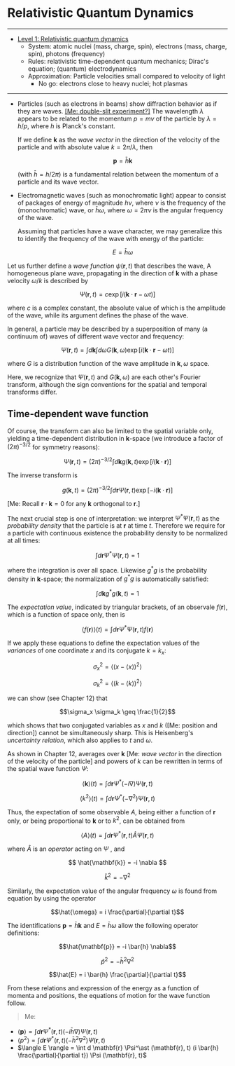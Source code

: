 # Relativistic Quantum Dynamics

---

* [Level 1: Relativistic quantum dynamics](https://github.com/tatpongkatanyukul/iExplore/blob/main/QuantumSimulation/RelativisticQuantumDynamics.md)
  * System: atomic nuclei (mass, charge, spin), electrons (mass, charge, spin), photons (frequency)
  * Rules: relativistic time-dependent quantum mechanics; Dirac's equation; (quantum) electrodynamics
  * Approximation: Particle velocities small compared to velocity of light
    * No go: electrons close to heavy nuclei; hot plasmas 

---

* Particles (such as electrons in beams) show diffraction behavior as if they are waves.  [[Me: double-slit experiment?]](https://en.wikipedia.org/wiki/Double-slit_experiment) The wavelength $\lambda$ appears to be related to the momentum $p = m v$ of the particle by $\lambda = h/p$, where $h$ is Planck's constant.

  If we define $\mathbf{k}$ as the _wave vector_ in the direction of the velocity of the particle and with absolute value $k = 2 \pi / \lambda$, then

  $$\mathbf{p} = \bar{h} \mathbf{k}$$

  (with $\bar{h} = h/2 \pi$) is a fundamental relation between the momentum of a particle and its wave vector.

* Electromagnetic waves (such as monochromatic light) appear to consist of packages of energy of magnitude $h \nu$, where $\nu$ is the frequency of the (monochromatic) wave, or $\bar{h} \omega$, where $\omega = 2 \pi \nu$ is the angular frequency of the wave.

  Assuming that particles have a wave character, we may generalize this to identify the frequency of the wave with energy of the particle:

  $$E = \bar{h} \omega$$

Let us further define a _wave function_ $\psi(\mathbf{r}, t)$ that describes the wave, A homogeneous plane wave, propagating in the direction of $\mathbf{k}$ with a phase velocity $\omega/k$ is described by

$$\Psi(\mathbf{r}, t) = c \exp[i (\mathbf{k} \cdot \mathbf{r} - \omega t)]$$

where $c$ is a complex constant, the absolute value of which is the amplitude of the wave, while its argument defines the phase of the wave.

In general, a particle may be described by a superposition of many (a continuum of) waves of different wave vector and frequency:

$$\Psi(\mathbf{r}, t) = \int d \mathbf{k} \int d \omega G(\mathbf{k}, \omega) \exp[i (\mathbf{k} \cdot \mathbf{r} - \omega t)]$$

where $G$ is a distribution function of the wave amplitude in $\mathbf{k}, \omega$ space.

Here, we recognize that $\Psi(\mathbf{r}, t)$ and $G(\mathbf{k},\omega)$ are each other's Fourier transform, although the sign conventions for the spatial and temporal transforms differ.

## Time-dependent wave function

Of course, the transform can also be limited to the spatial variable only, yielding a time-dependent distribution in $\mathbf{k}$-space (we introduce a factor of $(2 \pi)^{-3/2}$ for symmetry reasons):

$$\Psi(\mathbf{r}, t) = (2 \pi)^{-3/2} \int d \mathbf{k}  g (\mathbf{k}, t) \exp [ i (\mathbf{k} \cdot \mathbf{r})] $$

The inverse transform is

$$g(\mathbf{k}, t) = (2 \pi)^{-3/2} \int d \mathbf{r}  \Psi (\mathbf{r}, t) \exp [ - i (\mathbf{k} \cdot \mathbf{r})] $$

[Me: Recall $\mathbf{r} \cdot \mathbf{k} = 0$ for any $\mathbf{k}$ orthogonal to $\mathbf{r}$.]

The next crucial step is one of interpretation: we interpret $\Psi^\ast \Psi(\mathbf{r}, t)$ as the _probability density_ that the particle is at $\mathbf{r}$ at time $t$. Therefore we require for a particle with continuous existence the probability density to be normalized at all times:

$$\int d \mathbf{r} \Psi^\ast \Psi(\mathbf{r}, t) = 1$$

where the integration is over all space. Likewise $g^\ast g$ is the probability density in $\mathbf{k}$-space; the normalization of $g^\ast g$ is automatically satisfied:

$$\int d \mathbf{k} g^\ast g(\mathbf{k}, t) = 1$$

The _expectation value_, indicated by triangular brackets, of an observale $f(\mathbf{r})$, which is a function of space only, then is

$$\langle f(\mathbf{r}) \rangle (t) = \int d \mathbf{r} \Psi^\ast \Psi (\mathbf{r}, t) f(\mathbf{r})$$

If we apply these equations to define the expectation values of the _variances_ of one coordinate $x$ and its conjugate $k = k_x$:

$$\sigma_x^2 = \langle (x - \langle x \rangle)^2 \rangle$$

$$\sigma_k^2 = \langle (k - \langle k \rangle)^2 \rangle$$

we can show (see Chapter 12) that

$$\sigma_x \sigma_k \geq \frac{1}{2}$$ 

which shows that two conjugated variables as $x$ and $k$ ([Me: position and direction]) cannot be simultaneously sharp. 
This is Heisenberg's _uncertainty relation_, which also applies to $t$ and $\omega$.

As shown in Chapter 12, averages over $\mathbf{k}$ [Me: _wave vector_ in the direction of the velocity of the particle] and powers of $k$ can be rewritten in terms of the spatial wave function $\Psi$:

$$\langle \mathbf{k} \rangle (t) = \int d \mathbf{r} \Psi ^ \ast (- i \nabla) \Psi (\mathbf{r}, t)$$

$$\langle k^2 \rangle (t) = \int d \mathbf{r} \Psi ^ \ast (- \nabla ^ 2) \Psi (\mathbf{r}, t)$$

Thus, the expectation of some observable $A$, being either a function of $\mathbf{r}$ only, or being proportional to $\mathbf{k}$ or to $k^2$, can be obtained from

$$\langle A \rangle (t) = \int d \mathbf{r} \Psi^\ast (\mathbf{r}, t) \hat{A} \Psi (\mathbf{r}, t)$$

where $\hat{A}$ is an _operator_ acting on $\Psi$ , and

$$ \hat{\mathbf{k}} = -i \nabla $$

$$ \hat{k}^2 = - \nabla^2$$

Similarly, the expectation value of the angular frequency $\omega$ is found from equation by using the operator

$$\hat{\omega} = i \frac{\partial}{\partial t}$$

The identifications $\mathbf{p} = \bar{h} \mathbf{k}$ and $E = \bar{h} \omega$ allow the following operator definitions:

$$\hat{\mathbf{p}} = -i \bar{h} \nabla$$

$$\hat{p}^2 = - \bar{h}^2 \nabla ^ 2 $$

$$\hat{E} = i \bar{h} \frac{\partial}{\partial t}$$

From these relations and expression of the energy as a function of momenta and positions, the equations of motion for the wave function follow.

> Me:
* $\langle \mathbf{p} \rangle = \int d \mathbf{r} \Psi^\ast (\mathbf{r}, t) (- i \bar{h} \nabla) \Psi (\mathbf{r}, t)$
* $\langle p^2 \rangle = \int d \mathbf{r} \Psi^\ast (\mathbf{r}, t) (- \bar{h}^2 \nabla^2) \Psi (\mathbf{r}, t)$
* $\langle E \rangle = \int d \mathbf{r} \Psi^\ast (\mathbf{r}, t) (i \bar{h} \frac{\partial}{\partial t}) \Psi (\mathbf{r}, t)$
